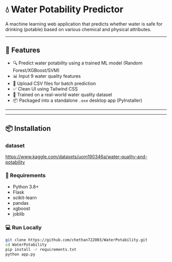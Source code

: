 # 💧 Water Potability Predictor

A machine learning web application that predicts whether water is safe for drinking (potable) based on various chemical and physical attributes.

---

## 🚀 Features

- 🔍 Predict water potability using a trained ML model (Random Forest/XGBoost/SVM)
- 📊 Input 9 water quality features
- 📁 Upload CSV files for batch prediction
- ✅ Clean UI using Tailwind CSS
- 🧠 Trained on a real-world water quality dataset
- 📦 Packaged into a standalone `.exe` desktop app (PyInstaller)

---


---

## 📦 Installation

### dataset
https://www.kaggle.com/datasets/uom190346a/water-quality-and-potability

### 🔧 Requirements

- Python 3.8+
- Flask
- scikit-learn
- pandas
- xgboost
- joblib

### 💻 Run Locally

```bash
git clone https://github.com/chethan722003/WaterPotability.git
cd WaterPotability
pip install -r requirements.txt
python app.py
